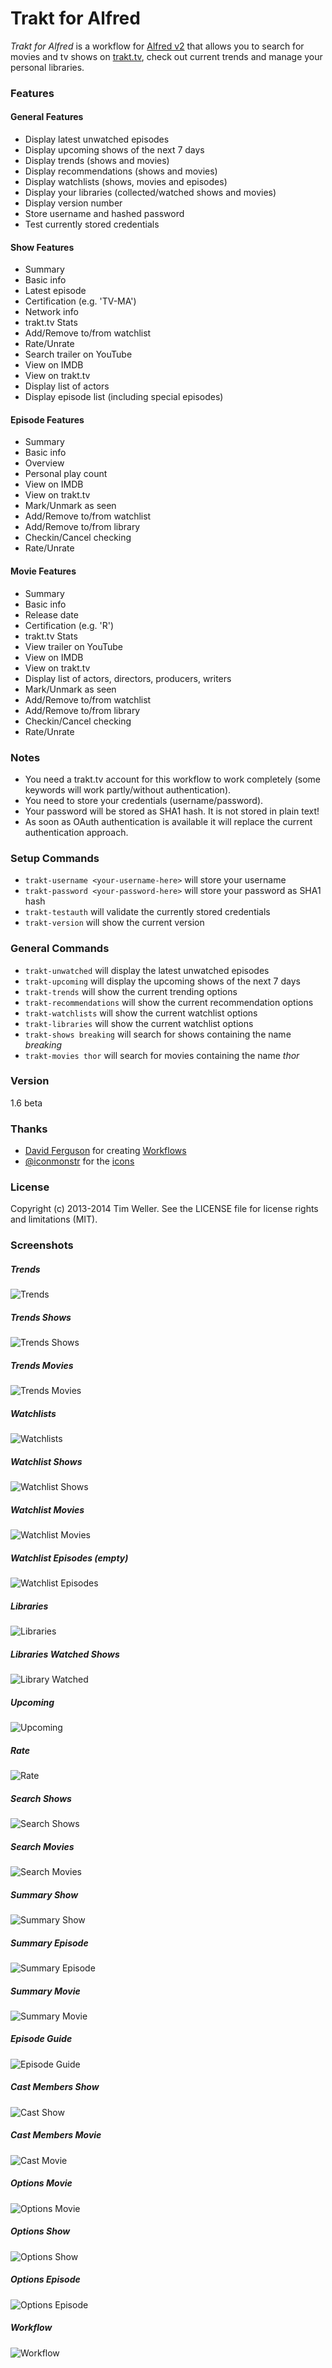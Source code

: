 # Trakt for Alfred
*Trakt for Alfred* is a workflow for [Alfred v2] that allows you to search for movies and tv shows on [trakt.tv], check out current trends and manage your personal libraries. 

### Features
#### General Features
 - Display latest unwatched episodes
 - Display upcoming shows of the next 7 days
 - Display trends (shows and movies)
 - Display recommendations (shows and movies)
 - Display watchlists (shows, movies and episodes)
 - Display your libraries (collected/watched shows and movies)
 - Display version number
 - Store username and hashed password
 - Test currently stored credentials

#### Show Features
 - Summary
 - Basic info
 - Latest episode
 - Certification (e.g. 'TV-MA')
 - Network info
 - trakt.tv Stats
 - Add/Remove to/from watchlist
 - Rate/Unrate
 - Search trailer on YouTube
 - View on IMDB
 - View on trakt.tv
 - Display list of actors
 - Display episode list (including special episodes)

#### Episode Features
 - Summary
 - Basic info
 - Overview
 - Personal play count
 - View on IMDB
 - View on trakt.tv
 - Mark/Unmark as seen
 - Add/Remove to/from watchlist
 - Add/Remove to/from library
 - Checkin/Cancel checking
 - Rate/Unrate

#### Movie Features
 - Summary
 - Basic info
 - Release date
 - Certification (e.g. 'R')
 - trakt.tv Stats
 - View trailer on YouTube
 - View on IMDB
 - View on trakt.tv
 - Display list of actors, directors, producers, writers
 - Mark/Unmark as seen
 - Add/Remove to/from watchlist
 - Add/Remove to/from library
 - Checkin/Cancel checking
 - Rate/Unrate

### Notes
 - You need a trakt.tv account for this workflow to work completely (some keywords will work partly/without authentication).
 - You need to store your credentials (username/password).
 - Your password will be stored as SHA1 hash. It is not stored in plain text!
 - As soon as OAuth authentication is available it will replace the current authentication approach.

### Setup Commands
 - `trakt-username <your-username-here>` will store your username
 - `trakt-password <your-password-here>` will store your password as SHA1 hash
 - `trakt-testauth` will validate the currently stored credentials
 - `trakt-version` will show the current version

### General Commands
 - `trakt-unwatched` will display the latest unwatched episodes
 - `trakt-upcoming` will display the upcoming shows of the next 7 days
 - `trakt-trends` will show the current trending options
 - `trakt-recommendations` will show the current recommendation options
 - `trakt-watchlists` will show the current watchlist options
 - `trakt-libraries` will show the current watchlist options
 - `trakt-shows breaking` will search for shows containing the name *breaking*
 - `trakt-movies thor` will search for movies containing the name *thor*

### Version
1.6 beta

### Thanks
 - [David Ferguson] for creating [Workflows]
 - [@iconmonstr] for the [icons]

### License
Copyright (c) 2013-2014 Tim Weller. See the LICENSE file for license rights and limitations (MIT).

### Screenshots
##### Trends
![Trends][screenshot_trends]

##### Trends Shows
![Trends Shows][screenshot_trends_shows]

##### Trends Movies
![Trends Movies][screenshot_trends_movies]

##### Watchlists
![Watchlists][screenshot_watchlists]

##### Watchlist Shows
![Watchlist Shows][screenshot_watchlist_shows]

##### Watchlist Movies
![Watchlist Movies][screenshot_watchlist_movies]

##### Watchlist Episodes (empty)
![Watchlist Episodes][screenshot_watchlist_episodes]

##### Libraries
![Libraries][screenshot_libraries]

##### Libraries Watched Shows
![Library Watched][screenshot_libraries_watchedshows]

##### Upcoming
![Upcoming][screenshot_upcoming]

##### Rate
![Rate][screenshot_rate]

##### Search Shows
![Search Shows][screenshot_search_shows]

##### Search Movies
![Search Movies][screenshot_search_movies]

##### Summary Show
![Summary Show][screenshot_summary_show]

##### Summary Episode
![Summary Episode][screenshot_summary_episode]

##### Summary Movie
![Summary Movie][screenshot_summary_movie]

##### Episode Guide
![Episode Guide][screenshot_epguide]

##### Cast Members Show
![Cast Show][screenshot_cast_show]

##### Cast Members Movie
![Cast Movie][screenshot_cast_movie]

##### Options Movie
![Options Movie][screenshot_options_movie]

##### Options Show
![Options Show][screenshot_options_show]

##### Options Episode
![Options Episode][screenshot_options_episode]

##### Workflow
![Workflow][screenshot_workflow]

[Alfred v2]:http://www.alfredapp.com/
[trakt.tv]:http://trakt.tv/
[David Ferguson]:http://dferg.us/
[Workflows]:https://github.com/jdfwarrior/Workflows
[@iconmonstr]:https://twitter.com/iconmonstr
[icons]:http://iconmonstr.com/
[screenshot_upcoming]:https://dl.dropboxusercontent.com/u/2188000/traktforalfred/upcoming.png
[screenshot_rate]:https://dl.dropboxusercontent.com/u/2188000/traktforalfred/rate.png
[screenshot_summary_show]:https://dl.dropboxusercontent.com/u/2188000/traktforalfred/summary_show.png
[screenshot_summary_movie]:https://dl.dropboxusercontent.com/u/2188000/traktforalfred/summary_movie.png
[screenshot_summary_episode]:https://dl.dropboxusercontent.com/u/2188000/traktforalfred/summary_episode.png
[screenshot_search_shows]:https://dl.dropboxusercontent.com/u/2188000/traktforalfred/search_shows.png
[screenshot_search_movies]:https://dl.dropboxusercontent.com/u/2188000/traktforalfred/search_movies.png
[screenshot_trends]:https://dl.dropboxusercontent.com/u/2188000/traktforalfred/trends.png
[screenshot_trends_shows]:https://dl.dropboxusercontent.com/u/2188000/traktforalfred/trends_shows.png
[screenshot_trends_movies]:https://dl.dropboxusercontent.com/u/2188000/traktforalfred/trends_movies.png
[screenshot_watchlists]:https://dl.dropboxusercontent.com/u/2188000/traktforalfred/watchlists.png
[screenshot_watchlist_shows]:https://dl.dropboxusercontent.com/u/2188000/traktforalfred/watchlist_shows.png
[screenshot_watchlist_movies]:https://dl.dropboxusercontent.com/u/2188000/traktforalfred/watchlist_movies.png
[screenshot_watchlist_episodes]:https://dl.dropboxusercontent.com/u/2188000/traktforalfred/watchlist_episodes.png
[screenshot_epguide]:https://dl.dropboxusercontent.com/u/2188000/traktforalfred/epguide.png
[screenshot_cast_show]:https://dl.dropboxusercontent.com/u/2188000/traktforalfred/cast_show.png
[screenshot_cast_movie]:https://dl.dropboxusercontent.com/u/2188000/traktforalfred/cast_movie.png
[screenshot_workflow]:https://dl.dropboxusercontent.com/u/2188000/traktforalfred/workflow.png
[screenshot_options_movie]:https://dl.dropboxusercontent.com/u/2188000/traktforalfred/options_movie.png
[screenshot_options_episode]:https://dl.dropboxusercontent.com/u/2188000/traktforalfred/options_episode.png
[screenshot_options_show]:https://dl.dropboxusercontent.com/u/2188000/traktforalfred/options_show.png
[screenshot_libraries]:https://dl.dropboxusercontent.com/u/2188000/traktforalfred/libraries.png
[screenshot_libraries_watchedshows]:https://dl.dropboxusercontent.com/u/2188000/traktforalfred/libraries_watchedshows.png
